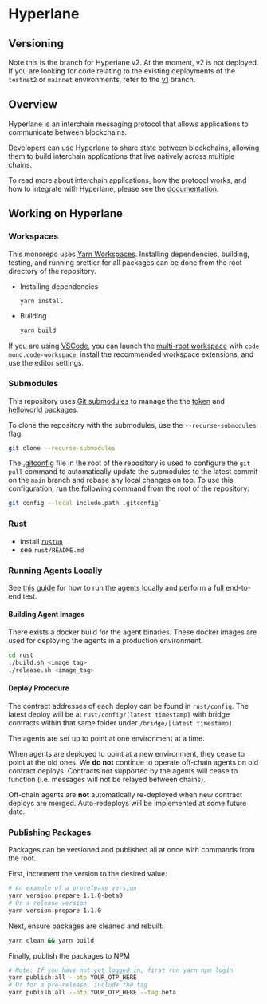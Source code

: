 # Hyperlane

## Versioning

Note this is the branch for Hyperlane v2. At the moment, v2 is not deployed. If you are looking for code relating to the existing deployments of the `testnet2` or `mainnet` environments, refer to the [v1](https://github.com/hyperlane-xyz/hyperlane-monorepo/tree/v1) branch.

## Overview

Hyperlane is an interchain messaging protocol that allows applications to communicate between blockchains.

Developers can use Hyperlane to share state between blockchains, allowing them to build interchain applications that live natively across multiple chains.

To read more about interchain applications, how the protocol works, and how to integrate with Hyperlane, please see the [documentation](https://docs.hyperlane.xyz/).

## Working on Hyperlane

### Workspaces

This monorepo uses [Yarn Workspaces](https://yarnpkg.com/features/workspaces). Installing dependencies, building, testing, and running prettier for all packages can be done from the root directory of the repository.

- Installing dependencies

  ```bash
  yarn install
  ```

- Building

  ```bash
  yarn build
  ```

If you are using [VSCode](https://code.visualstudio.com/), you can launch the [multi-root workspace](https://code.visualstudio.com/docs/editor/multi-root-workspaces) with `code mono.code-workspace`, install the recommended workspace extensions, and use the editor settings.

### Submodules

This repository uses [Git submodules](https://git-scm.com/book/en/v2/Git-Tools-Submodules) to manage the the [token](./typescript/token) and [helloworld](./typescript/helloworld/) packages.

To clone the repository with the submodules, use the `--recurse-submodules` flag:

```bash
git clone --recurse-submodules
```

The [.gitconfig](./.gitconfig) file in the root of the repository is used to configure the `git pull` command to automatically update the submodules to the latest commit on the `main` branch and rebase any local changes on top. To use this configuration, run the following command from the root of the repository:

```bash
git config --local include.path .gitconfig`
```

### Rust

- install [`rustup`](https://rustup.rs)
- see `rust/README.md`

### Running Agents Locally

See [this guide](rust/running-locally.md) for how to run the agents locally and perform a full end-to-end test.

#### Building Agent Images

There exists a docker build for the agent binaries. These docker images are used for deploying the agents in a production environment.

```bash
cd rust
./build.sh <image_tag>
./release.sh <image_tag>
```

#### Deploy Procedure

The contract addresses of each deploy can be found in `rust/config`. The latest
deploy will be at `rust/config/[latest timestamp]` with bridge contracts within
that same folder under `/bridge/[latest timestamp]`.

The agents are set up to point at one environment at a time.

When agents are deployed to point at a new environment, they cease to point at
the old ones. We **do not** continue to operate off-chain agents on old contract
deploys. Contracts not supported by the agents will cease to function (i.e.
messages will not be relayed between chains).

Off-chain agents are **not** automatically re-deployed when new contract deploys
are merged. Auto-redeploys will be implemented at some future date.

### Publishing Packages

Packages can be versioned and published all at once with commands from the root.

First, increment the version to the desired value:

```bash
# An example of a prerelease version
yarn version:prepare 1.1.0-beta0
# Or a release version
yarn version:prepare 1.1.0
```

Next, ensure packages are cleaned and rebuilt:

```bash
yarn clean && yarn build
```

Finally, publish the packages to NPM

```bash
# Note: If you have not yet logged in, first run yarn npm login
yarn publish:all --otp YOUR_OTP_HERE
# Or for a pre-release, include the tag
yarn publish:all --otp YOUR_OTP_HERE --tag beta
```
